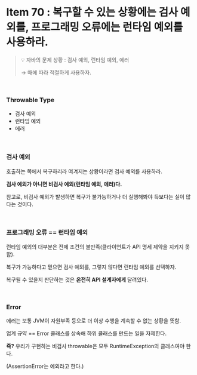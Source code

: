 # Item 70 : 복구할 수 있는 상황에는 검사 예외를, 프로그래밍 오류에는 런타임 예외를 사용하라.

> 💡 자바의 문제 상황 : 검사 예외, 런타임 예외, 에러
> 
> → 때에 따라 적절하게 사용하자.

<br>

### Throwable Type
- 검사 예외
- 런타임 예외
- 에러

<br>

### 검사 예외
호출하는 쪽에서 복구하리라 여겨지는 상황이라면 검사 예외를 사용하라.

**검사 예외가 아니면 비검사 예외(런타임 예외, 에러)다.**

참고로, 비검사 예외가 발생하면 복구가 불가능하거나 더 실행해봐야 득보다는 실이 많다는 것이다.

<br>

### 프로그래밍 오류 == 런타임 예외
런타임 예외의 대부분은 전제 조건의 불만족(클라이언트가 API 명세 제약을 지키지 못함).

복구가 가능하다고 믿으면 검사 예외를, 그렇지 않다면 런타임 예외를 선택하자.

복구될 수 있을지 판단하는 것은  **온전히 API 설계자에게** 달려있다.

<br>

### Error
에러는 보통 JVM이 자원부족 등으로 더 이상 수행을 계속할 수 없는 상황을 뜻함.

업계 규약 == Error 클래스를 상속해 하위 클래스를 만드는 일을 자제한다.

**즉?** 우리가 구현하는 비검사 throwable은 모두 RuntimeException의 클래스여야 한다.

(AssertionError는 예외라고 한다.)

